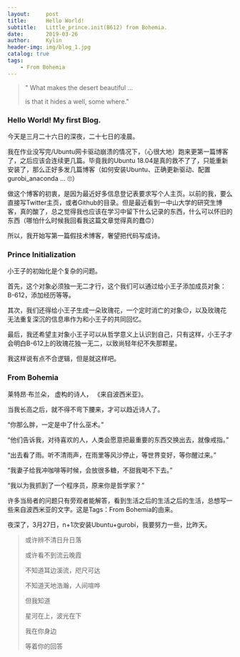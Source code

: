 ```yaml
---
layout:     post
title:      Hello World!
subtitle:   Little_prince.init(B612) from Bohemia.
date:       2019-03-26
author:     Kylin
header-img: img/blog_1.jpg
catalog: true
tags:
    - From Bohemia
---
```



>" What makes the desert beautiful ...
>
> is that it hides a well, some where."


### Hello World! My first Blog.

今天是三月二十六日的深夜，二十七日的凌晨。

我在作业没写完/Ubuntu网卡驱动崩溃的情况下，（心很大地）跑来更第一篇博客了，之后应该会连续更几篇。毕竟我的Ubuntu 18.04是真的救不了了，只能重新安装了，那么正好多发几篇博客（如何安装Ubuntu、正确更新驱动、配置gurobi_anaconda ... 🙄）

做这个博客的初衷，是因为最近好多信息登记表要求写个人主页。以前的我，要么直接写Twitter主页，或者Github的目录。但是最近看到一中山大学的研究生博客，真的酸了，总之觉得我也应该在学习中留下什么记录的东西，什么可以怀旧的东西（哪怕什么时候我回看我这篇文章觉得真的蠢🙃）

所以，我开始写第一篇假技术博客，奢望把代码写成诗。

### Prince Initialization

小王子的初始化是个复杂的问题。

首先，这个对象必须独一无二才行，这个我们可以通过给小王子添加成员对象：B-612，添加经历等等。

其次，我们还得给小王子生成一朵玫瑰花，一个定时消亡的对象😔，以及玫瑰花无法重复深沉的信息串作为和小王子的共同回忆。

最后，我还希望主对象小王子可以从哲学意义上认识到自己，只有这样，小王子才会明白B-612上的玫瑰花独一无二，以致尚轻年纪不失那颗星。

我这样说有点不合逻辑，但是就这样吧。

### From Bohemia

莱特昂·布兰朵， 虚构的诗人， 《来自波西米亚》。

当我长高之后，就不得不弯下腰来，才可以趋近诗人了。

“你那么胖，一定是中了什么巫术。”

“他们告诉我，对待喜欢的人，人类会愿意把最重要的东西交换出去，就像戒指。”

“出去看了雨。听不清雨声，在雨里等风沙停止，等世界变好，等你醒过来。”

“我妻子给我冲咖啡等时候，会放很多糖，不甜我喝不下去。”

“我以为我抓到了一个程序员，原来你是哲学家？”

许多当局者的问题只有旁观者能解答，看到生活之后的生活之后的生活，总想写一些来自波西米亚的文字。这是Tags：From Bohemia的由来。

夜深了，3月27日，n+1次安装Ubuntu+gurobi，我要努力一些，比昨天。



>或许辨不清日升日落
>
>或许看不到流云晚霞
>
>不知道耳边溪流，咫尺可达
>
>不知道天地浩瀚，人间喧哗
>
>但我知道
>
>星河在上，波光在下
>
>我在你身边
>
>等着你的回答